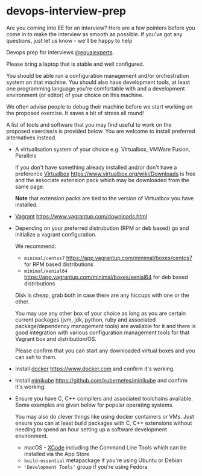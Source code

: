 # devops-interview-prep

Are you coming into EE for an interview? Here are a few pointers before you come in 
to make the interview as smooth as possible. If you've got any questions, 
just let us know - we'll be happy to help

Devops prep for interviews [@equalexperts](https://www.equalexperts.com).

Please bring a laptop that is stable and well configured.

You should be able run a configuration management and/or orchestration system on
that machine. You should also have development tools, at least one programming
language you're comfortable with and a development environment (or editor) of
your choice on this machine.

We often advise people to debug their machine before we start working on the 
proposed exercise. It saves a bit of stress all round!
 
A list of tools and software that you may find useful
to work on the proposed exercise/s is provided below. You are welcome to install
preferred alternatives instead.

- A virtualisation system of your choice e.g. Virtualbox, VMWare Fusion,
  Parallels

  If you don't have something already installed and/or don't have a preference
  [Virtualbox](https://www.virtualbox.org/wiki/Downloads)
  https://www.virtualbox.org/wiki/Downloads is free and the associate extension
  pack which may be downloaded from the same page.

  **Note** that extension packs are tied to the version of Virtualbox you have
  installed.
- [Vagrant](https://www.vagrantup.com/downloads.html)
  https://www.vagrantup.com/downloads.html
- Depending on your preferred distrubution (RPM or deb based) go and initialize
  a vagrant configuration.

  We recommend:
  * `minimal/centos7` https://app.vagrantup.com/minimal/boxes/centos7 for RPM
    based distributions
  * `minimal/xenial64` https://app.vagrantup.com/minimal/boxes/xenial64 for deb
    based distributions

  Disk is cheap, grab both in case there are any hiccups with one or the other.

  You may use any other box of your choice as long as you are certain current
  packages (jvm, jdk, python, ruby and associated package/dependency management
  tools) are available for it and there is good integration with various
  configuration management tools for that Vagrant box and distribution/OS.

  Please confirm that you can start any downloaded virtual boxes and you can ssh
  to them.

- Install [docker](https://www.docker.com) https://www.docker.com and confirm
  it's working.
- Install [minikube](https://github.com/kubernetes/minikube)
  https://github.com/kubernetes/minikube and confirm it's working.
- Ensure you have C, C++ compilers and associated toolchains available. Some
  examples are given below for popular operating systems.

  You may also do clever things like using docker containers or VMs. Just ensure
  you can at least build packages with C, C++ extensions without needing to
  spend an hour setting up a software development environment.
  * macOS - [XCode](https://developer.apple.com/xcode/features/) including the
    Command Line Tools which can be installed via the App Store
  * `build-essential` metapackage if you're using Ubuntu or Debian
  * `'Development Tools'` group if you're using Fedora
